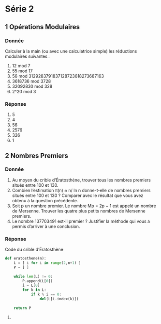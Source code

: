 # Série 2
## 1 Opérations Modulaires
### Donnée
Calculer à la main (ou avec une calculatrice simple) les réductions modulaires suivantes :
1. 12 mod 7
2. 55 mod 17
3. 56 mod 3129283791837128723618273687163
4. 3618736 mod 3728
5. 32092830 mod 328
6. 2^20 mod 3 
### Réponse
1. 5
2. 4
3. 56
4. 2576
5. 326
6. 1

## 2 Nombres Premiers
### Donnée
1. Au moyen du crible d’Ératosthène, trouver tous les nombres premiers situés entre 100
et 130.
2. Combien l’estimation π(n) ≈ n/ ln n donne-t-elle de nombres premiers situés entre 100
et 130 ? Comparer avec le résultat que vous avez obtenu à la question précédente.
3. Soit p un nombre premier. Le nombre Mp = 2p − 1 est appelé un nombre de Mersenne.
Trouver les quatre plus petits nombres de Mersenne premiers.
4. Le nombre 137703491 est-il premier ? Justifier la méthode qui vous a permis d’arriver à
une conclusion.
### Réponse 
Code du crible d’Ératosthène
```py
def eratosthene(n):
    L = [ i for i in range(2,n+1) ]
    P = [ ]
    
    while len(L) != 0:
        P.append(L[0])
        i = L[0]
        for k in L:
            if k % i == 0:
                del(L[L.index(k)])
    
    return P
```
1.


